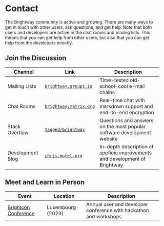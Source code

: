 # Contact

The Brightway community is active and growing. There are many ways to get in touch with other users, ask questions, and get help. Note that both users and developers are active in the chat rooms and mailing lists. This means that you can get help from other users, but also that you can get help from the developers directly.

## Join the Discussion

| Channel | Link | Description |
| ---------------------- | ---- | ----------- |
| Mailing Lists | [`brightway.groups.io`](https://brightway.groups.io/) | Time-tested old-school-cool e-mail chains |
| Chat Rooms | [`brightway:matrix.org`](https://matrix.to/#/#brightway:matrix.org) | Real-time chat with markdown support and end-to-end encryption |
| Stack Overflow | [`tagged/brightway`](https://stackoverflow.com/questions/tagged/brightway) | Questions and answers on the most popular software development website |
| Development Blog | [`chris.mutel.org`](https://chris.mutel.org/) | In-depth description of speficic improvements and development of Brightway | 

## Meet and Learn in Person

| Event | Location | Description |
| ----- | -------- | ----------- | 
| [Brightcon Conference](http://brightcon.link) | Luxembourg (2023) | Annual user and developer conference with hackathon and workshops |